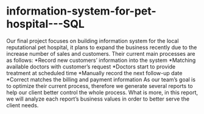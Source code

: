 # information-system-for-pet-hospital---SQL
Our final project focuses on building information system for the local reputational pet hospital, it plans to expand the business recently due to the increase number of sales and customers. Their current main processes are as follows:
*Record new customers’ information into the system
*Matching available doctors with customer’s request
*Doctors start to provide treatment at scheduled time
*Manually record the next follow-up date
*Correct matches the billing and payment information
As our team’s goal is to optimize their current process, therefore we generate several reports to help our client better control the whole process. What is more, in this report, we will analyze each report’s business values in order to better serve the client needs.

